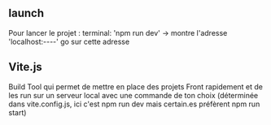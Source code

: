 ## launch
Pour lancer le projet :
terminal: 'npm run dev'
-> montre l'adresse 'localhost:----'
go sur cette adresse

## Vite.js
Build Tool qui permet de mettre en place des projets Front rapidement et de les run sur un serveur local avec une commande de ton choix (déterminée dans vite.config.js, ici c'est npm run dev mais certain.es préfèrent npm run start)

